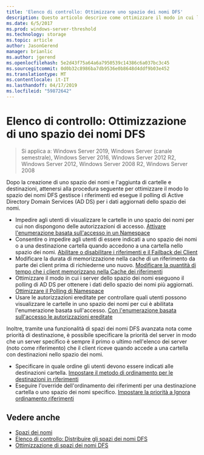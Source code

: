 ```yaml
---
title: 'Elenco di controllo: Ottimizzare uno spazio dei nomi DFS'
description: Questo articolo descrive come ottimizzare il modo in cui lo spazio dei nomi DFS gestisce i riferimenti ed esegue il polling di AD DS per i dati aggiornati dello spazio dei nomi.
ms.date: 6/5/2017
ms.prod: windows-server-threshold
ms.technology: storage
ms.topic: article
author: JasonGerend
manager: brianlic
ms.author: jgerend
ms.openlocfilehash: 5e2d43f75a64a6a7950539c14386c6a037bc3c45
ms.sourcegitcommit: 0d0b32c8986ba7db9536e0b8648d4ddf9b03e452
ms.translationtype: MT
ms.contentlocale: it-IT
ms.lasthandoff: 04/17/2019
ms.locfileid: "59872642"
---
```

# <a name="checklist-tune-a-dfs-namespace"></a>Elenco di controllo: Ottimizzazione di uno spazio dei nomi DFS

> Si applica a: Windows Server 2019, Windows Server (canale semestrale), Windows Server 2016, Windows Server 2012 R2, Windows Server 2012, Windows Server 2008 R2, Windows Server 2008

Dopo la creazione di uno spazio dei nomi e l'aggiunta di cartelle e destinazioni, attenersi alla procedura seguente per ottimizzare il modo lo spazio dei nomi DFS gestisce i riferimenti ed esegue il polling di Active Directory Domain Services (AD DS) per i dati aggiornati dello spazio dei nomi.

-   Impedire agli utenti di visualizzare le cartelle in uno spazio dei nomi per cui non dispongono delle autorizzazioni di accesso. [Attivare l'enumerazione basata sull'accesso in un Namespace](enable-access-based-enumeration-on-a-namespace.md) 
-   Consentire o impedire agli utenti di essere indicati a uno spazio dei nomi o a una destinazione cartella quando accedono a una cartella nello spazio dei nomi. [Abilitare o disabilitare i riferimenti e il Failback dei Client](enable-or-disable-referrals-and-client-failback.md) 
-   Modificare la durata di memorizzazione nella cache di un riferimento da parte dei client prima di richiederne uno nuovo. [Modificare la quantità di tempo che i client memorizzano nella Cache dei riferimenti](change-the-amount-of-time-that-clients-cache-referrals.md)
-   Ottimizzare il modo in cui i server dello spazio dei nomi eseguono il polling di AD DS per ottenere i dati dello spazio dei nomi più aggiornati. [Ottimizzare il Polling di Namespace](optimize-namespace-polling.md)
-   Usare le autorizzazioni ereditate per controllare quali utenti possono visualizzare le cartelle in uno spazio dei nomi per cui è abilitata l'enumerazione basata sull'accesso. [Con l'enumerazione basata sull'accesso le autorizzazioni ereditate](using-inherited-permissions-with-access-based-enumeration.md)

Inoltre, tramite una funzionalità di spazi dei nomi DFS avanzata nota come priorità di destinazione, è possibile specificare la priorità del server in modo che un server specifico è sempre il primo o ultimo nell'elenco dei server (noto come riferimento) che il client riceve quando accede a una cartella con destinazioni nello spazio dei nomi.

-   Specificare in quale ordine gli utenti devono essere indicati alle destinazioni cartella. [Impostare il metodo di ordinamento per le destinazioni in riferimenti](set-the-ordering-method-for-targets-in-referrals.md)
-   Eseguire l'override dell'ordinamento dei riferimenti per una destinazione cartella o uno spazio dei nomi specifico. [Impostare la priorità a Ignora ordinamento riferimenti](set-target-priority-to-override-referral-ordering.md)

## <a name="see-also"></a>Vedere anche

-   [Spazi dei nomi](https://technet.microsoft.com/library/cc771914(v=ws.11).aspx)
-   [Elenco di controllo: Distribuire gli spazi dei nomi DFS](checklist-deploy-dfs-namespaces.md)
-   [Ottimizzazione di spazi dei nomi DFS](tuning-dfs-namespaces.md)


